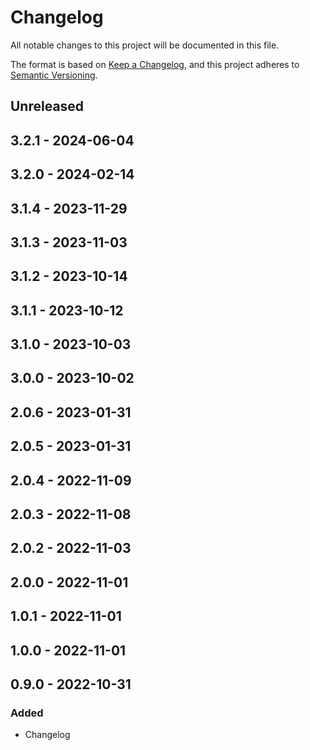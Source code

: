 # Changelog

All notable changes to this project will be documented in this file.

The format is based on [Keep a Changelog](https://keepachangelog.com/en/1.0.0/),
and this project adheres to [Semantic Versioning](https://semver.org/spec/v2.0.0.html).

## Unreleased

## 3.2.1 - 2024-06-04

## 3.2.0 - 2024-02-14

## 3.1.4 - 2023-11-29

## 3.1.3 - 2023-11-03

## 3.1.2 - 2023-10-14

## 3.1.1 - 2023-10-12

## 3.1.0 - 2023-10-03

## 3.0.0 - 2023-10-02

## 2.0.6 - 2023-01-31

## 2.0.5 - 2023-01-31

## 2.0.4 - 2022-11-09

## 2.0.3 - 2022-11-08

## 2.0.2 - 2022-11-03

## 2.0.0 - 2022-11-01

## 1.0.1 - 2022-11-01

## 1.0.0 - 2022-11-01

## 0.9.0 - 2022-10-31
### Added
- Changelog
